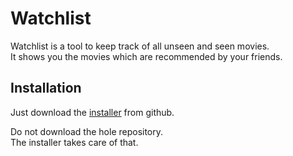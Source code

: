 # Watchlist

Watchlist is a tool to keep track of all unseen and seen movies.  
It shows you the movies which are recommended by your friends.

## Installation

Just download the [installer](https://github.com/NorthropBtwo/Watchlist/raw/master/WatchListUpdater.exe) from github.

Do not download the hole repository.  
The installer takes care of that.

